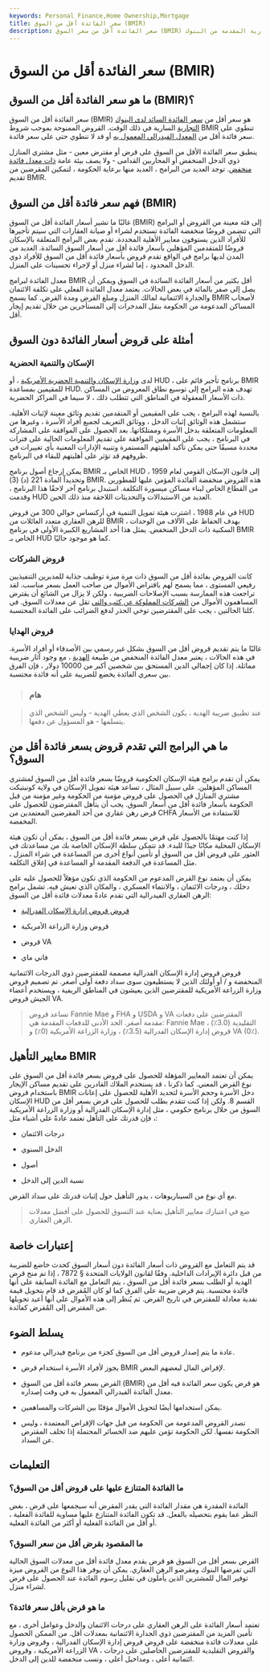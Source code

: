 ```yaml
---
keywords: Personal Finance,Home Ownership,Mortgage
title: سعر الفائدة أقل من السوق (BMIR)
description: سعر الفائدة أقل من سعر السوق (BMIR) هو سعر فائدة أقل من الذي يتم تقديمه حاليًا للقروض التجارية المقدمة من البنوك.
---
```


# سعر الفائدة أقل من السوق (BMIR)
## ما هو سعر الفائدة أقل من السوق (BMIR)؟

سعر الفائدة أقل من السوق (BMIR) هو سعر أقل من [سعر الفائدة السائد لدى البنوك التجارية](/interestrate) السارية في ذلك الوقت. القروض الممنوحة بموجب شروط BMIR تنطوي على سعر فائدة أقل من [المعدل الفيدرالي المعمول به](/applicablefederalrate) أو قد لا تنطوي حتى على سعر فائدة.

ينطبق سعر الفائدة الأقل من السوق على قرض أو مقترض معين - مثل مشتري المنازل ذوي الدخل المنخفض أو المحاربين القدامى - ولا يصف بيئة عامة [ذات معدل فائدة منخفض](/low-interest-rate-environment). توجد العديد من البرامج ، العديد منها برعاية الحكومة ، لتمكين المقرضين من تقديم BMIR.

## فهم سعر فائدة أقل من السوق (BMIR)

غالبًا ما تشير أسعار الفائدة أقل من السوق (BMIR) إلى فئة معينة من القروض أو البرامج التي تتضمن قروضًا منخفضة الفائدة تستخدم لشراء أو صيانة العقارات التي سيتم تأجيرها للأفراد الذين يستوفون معايير الأهلية المحددة. تقدم بعض البرامج المتعلقة بالإسكان قروضًا للمتقدمين المؤهلين بأسعار فائدة أقل من أسعار السوق السائدة. العديد من المدن لديها برامج في الواقع تقدم قروض بأسعار فائدة أقل من السوق للأفراد ذوي الدخل المحدود ، إما لشراء منزل أو لإجراء تحسينات على المنزل.

معدل الفائدة لبرامج BMIR أقل بكثير من أسعار الفائدة السائدة في السوق ويمكن أن يصل إلى صفر بالمائة في بعض الحالات. يعتمد معدل الفائدة الفعلي على تكلفة الائتمان والجدارة الائتمانية لمالك المنزل ومبلغ القرض ومدة القرض. كما يسمح BMIR لأصحاب المساكن المدعومة من الحكومة بنقل المدخرات إلى المستأجرين من خلال تقديم إيجار أقل.

## أمثلة على قروض أسعار الفائدة دون السوق

### الإسكان والتنمية الحضرية

لدى [وزارة الإسكان والتنمية الحضرية الأمريكية](/us-department-housing-urban-development-hud) ، أو HUD ، برنامج تأجير قائم على BMIR للمقيمين بمساعدة HUD. تهدف هذه البرامج إلى توسيع نطاق المعروض من المساكن ذات الأسعار المعقولة في المناطق التي تتطلب ذلك ، لا سيما في المراكز الحضرية.

بالنسبة لهذه البرامج ، يجب على المقيمين أو المتقدمين تقديم وثائق معينة لإثبات الأهلية. ستشمل هذه الوثائق إثبات الدخل ، ووثائق التعريف لجميع أفراد الأسرة ، وغيرها من المعلومات المتعلقة بدخل الأسرة وممتلكاتها. بعد الحصول على الموافقة على المشاركة في البرنامج ، يجب على المقيمين الموافقة على تقديم المعلومات الحالية على فترات محددة مسبقًا حتى يمكن تأكيد أهليتهم المستمرة وتنبيه الإدارات المعنية بأي تغييرات في ظروفهم قد تؤثر على أهليتهم للبقاء في البرنامج.

يمكن إرجاع أصول برنامج BMIR الخاص بـ HUD إلى قانون الإسكان القومي لعام 1959 ، وتحديداً المادة 221 (د) (3) BMIR. هذه القروض منخفضة الفائدة المؤمن عليها للمطورين من القطاع الخاص لبناء مساكن ميسورة التكلفة. استبدل برنامج آخر لاحقًا هذا البرنامج ، وقدمت HUD العديد من الاستبدالات والتحديثات اللاحقة منذ ذلك الحين.

في عام 1988 ، اشترت هيئة تمويل التنمية في أركنساس حوالي 300 من قروض HUD للرهن العقاري متعدد العائلات من BMIR ، بهدف الحفاظ على الآلاف من الوحدات السكنية ذات الدخل المنخفض. يمثل هذا أحد المشاريع الكبيرة الأولى في برنامج BMIR الخاص بـ HUD كما هو موجود حاليًا.

### قروض الشركات

كانت القروض بفائدة أقل من السوق ذات مرة ميزة توظيف جذابة للمديرين التنفيذيين رفيعي المستوى ، مما يسمح لهم باقتراض الأموال من صاحب العمل بسعر مناسب. لقد تراجعت هذه الممارسة بسبب الإصلاحات الضريبية ، ولكن لا يزال من الشائع أن يقترض المساهمون الأموال من [الشركات المملوكة عن كثب والتي](/closely-held-corporation) تقل عن معدلات السوق. في كلتا الحالتين ، يجب على المقترضين توخي الحذر لدفع الضرائب على الفائدة المحتسبة.

### قروض الهدايا

غالبًا ما يتم تقديم قروض أقل من السوق بشكل غير رسمي بين الأصدقاء أو أفراد الأسرة. في هذه الحالات ، يعتبر معدل الفائدة المنخفض من طبيعة [الهدية](/gift) ، مع وجود آثار ضريبية مماثلة. إذا كان إجمالي الدين المستحق بين شخصين أكبر من 10000 دولار ، فإن الفرق بين سعري الفائدة يخضع للضريبة على أنه فائدة محتسبة.

> ### هام

> عند تطبيق ضريبة الهدية ، يكون الشخص الذي يعطي الهدية - وليس الشخص الذي يتسلمها - هو المسؤول عن دفعها.

>

## ما هي البرامج التي تقدم قروض بسعر فائدة أقل من السوق؟

يمكن أن تقدم برامج هيئة الإسكان الحكومية قروضًا بسعر فائدة أقل من السوق لمشتري المساكن المؤهلين. على سبيل المثال ، تساعد هيئة تمويل الإسكان في ولاية كونيتيكت مشتري المنازل في الحصول على قروض مؤمنة من الحكومة وغير مؤمنة من قبل الحكومة بأسعار فائدة أقل من أسعار السوق. يجب أن يتأهل المقترضون للحصول على قرض رهن عقاري من أحد المقرضين المعتمدين من CHFA للاستفادة من الأسعار المخفضة.

إذا كنت مهتمًا بالحصول على قرض بسعر فائدة أقل من السوق ، يمكن أن تكون هيئة الإسكان المحلية مكانًا جيدًا للبدء. قد تتمكن سلطة الإسكان الخاصة بك من مساعدتك في العثور على قروض أقل من السوق أو تأمين أنواع أخرى من المساعدة في شراء المنزل ، مثل المساعدة في الدفعة المقدمة أو المساعدة في إغلاق التكلفة.

يمكن أن يعتمد نوع القرض المدعوم من الحكومة الذي تكون مؤهلاً للحصول عليه على دخلك ، ودرجات الائتمان ، والانتماء العسكري ، والمكان الذي تعيش فيه. تشمل برامج الرهن العقاري الفيدرالية التي تقدم عادةً معدلات فائدة أقل من السوق:

- [قروض قروض إدارة الإسكان الفدرالية](/fhaloan)

- قروض وزارة الزراعة الأمريكية

- قروض VA

- فاني ماي

قروض قروض إدارة الإسكان الفدرالية مصممة للمقترضين ذوي الدرجات الائتمانية المنخفضة و / أو أولئك الذين لا يستطيعون سوى سداد دفعة أولى أصغر. تم تصميم قروض وزارة الزراعة الأمريكية للمقترضين الذين يعيشون في المناطق الريفية ، ويستخدم أعضاء الجيش قروض VA.

> تساعد قروض Fannie Mae و FHA و USDA و VA المقترضين على دفعات مقدمة أصغر. الحد الأدنى للدفعات المقدمة هي: Fannie Mae التقليدية (3.0٪) ، قروض إدارة الإسكان الفدرالية (3.5٪) ، وزارة الزراعة الأمريكية (0٪) و VA (0٪).

>

## معايير التأهيل BMIR

يمكن أن تعتمد المعايير المؤهلة للحصول على قروض بسعر فائدة أقل من السوق على نوع القرض المعني. كما ذكرنا ، قد يستخدم الملاك القادرين على تقديم مساكن الإيجار باستخدام قروض BMIR دخل الأسرة وحجم الأسرة لتحديد الأهلية للحصول على إعانات الإسكان HUD القسم 8. ولكن إذا كنت تتقدم بطلب للحصول على قرض بسعر أقل من السوق من خلال برنامج حكومي ، مثل إدارة الإسكان الفدرالية أو وزارة الزراعة الأمريكية ، فإن قدرتك على التأهل تعتمد عادةً على أشياء مثل:

- درجات الائتمان

- الدخل السنوي

- أصول

- نسبة الدين إلى الدخل

مع أي نوع من السيناريوهات ، يدور التأهيل حول إثبات قدرتك على سداد القرض.

> ضع في اعتبارك معايير التأهيل بعناية عند التسوق للحصول على أفضل معدلات الرهن العقاري.

>

## إعتبارات خاصة

قد يتم التعامل مع القروض ذات أسعار الفائدة دون أسعار السوق كحدث خاضع للضريبة من قبل دائرة الإيرادات الداخلية. وفقًا لقانون الولايات المتحدة § 7872 ، إذا تم منح قرض الهدية أو الطلب بسعر فائدة أقل من السوق ، يتم التعامل مع الفائدة السابقة على أنها فائدة محتسبة. يتم فرض ضريبة على الفرق كما لو كان المُقرض قد قام بتحويل قيمة نقدية معادلة للمقترض في تاريخ القرض. ثم يُنظر إلى هذه الأموال على أنها أعيد تحويلها من المقترض إلى المُقرض كفائدة.

## يسلط الضوء

- عادة ما يتم إصدار قروض أقل من السوق كجزء من برنامج فيدرالي مدعوم.

- يجوز لأفراد الأسرة استخدام قرض BMIR لإقراض المال لبعضهم البعض.

- القرض بسعر فائدة أقل من السوق (BMIR) هو قرض يكون سعر الفائدة فيه أقل من معدل الفائدة الفيدرالي المعمول به في وقت إصداره.

- يمكن استخدامها أيضًا لتحويل الأموال مؤقتًا بين الشركات والمساهمين.

- تصدر القروض المدعومة من الحكومة من قبل جهات الإقراض المعتمدة ، وليس الحكومة نفسها. لكن الحكومة تؤمن عليهم ضد الخسائر المحتملة إذا تخلف المقترض عن السداد.

## التعليمات

### ما الفائدة المتنازع عليها على قروض أقل من السوق؟

الفائدة المقدرة هي مقدار الفائدة التي يقدر المقرض أنه سيجمعها على قرض ، بغض النظر عما يقوم بتحصيله بالفعل. قد تكون الفائدة المتنازع عليها مساوية للفائدة الفعلية ، أو أقل من الفائدة الفعلية أو أكثر من الفائدة الفعلية.

### ما المقصود بقرض أقل من سعر السوق؟

القرض بسعر أقل من السوق هو قرض يقدم معدل فائدة أقل من معدلات السوق الحالية التي تفرضها البنوك ومقرضو الرهن العقاري. يمكن أن يوفر هذا النوع من القروض ميزة توفير المال للمشترين الذين يأملون في تقليل رسوم الفائدة عند الحصول على قرض لشراء منزل.

### ما هو قرض بأقل سعر فائدة؟

تعتمد أسعار الفائدة على الرهن العقاري على درجات الائتمان والدخل وعوامل أخرى ، مع تأمين المزيد من المقترضين ذوي الجدارة الائتمانية بمعدلات أقل. من الممكن الحصول على معدلات فائدة منخفضة على قروض قروض إدارة الإسكان الفدرالية ، وقروض وزارة الزراعة الأمريكية ، وقروض VA ، والقروض التقليدية للمقترضين الحاصلين على درجات ائتمانية أعلى ، ومداخيل أعلى ، ونسب منخفضة للدين إلى الدخل.


